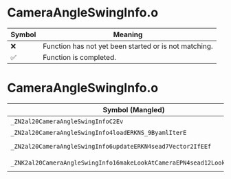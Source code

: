 # CameraAngleSwingInfo.o
| Symbol | Meaning 
| ------------- | ------------- 
| :x: | Function has not yet been started or is not matching. 
| :white_check_mark: | Function is completed. 


# CameraAngleSwingInfo.o
| Symbol (Mangled) | Symbol (Demangled) | Decompiled? |
| ------------- |  ------------- | ------------- |
| `_ZN2al20CameraAngleSwingInfoC2Ev` | `al::CameraAngleSwingInfo::CameraAngleSwingInfo(void)` | :white_check_mark: |
| `_ZN2al20CameraAngleSwingInfo4loadERKNS_9ByamlIterE` | `al::CameraAngleSwingInfo::load(al::ByamlIter const&)` | :white_check_mark: |
| `_ZN2al20CameraAngleSwingInfo6updateERKN4sead7Vector2IfEEf` | `al::CameraAngleSwingInfo::update(sead::Vector2<float> const&,float)` | :white_check_mark: |
| `_ZNK2al20CameraAngleSwingInfo16makeLookAtCameraEPN4sead12LookAtCameraE` | `al::CameraAngleSwingInfo::makeLookAtCamera(sead::LookAtCamera *)const` | :white_check_mark: |
